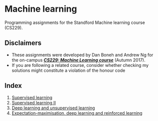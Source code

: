 # Machine learning
Programming assignments for the Standford Machine learning course (CS229).

## Disclaimers
- These assignments were developed by Dan Boneh and Andrew Ng for the on-campus [_**CS229: Machine Learning course**_](http://cs229.stanford.edu) (Autumn 2017).
- If you are following a related course, consider whether checking my solutions might constitute a violation of the honour code

## Index
1. [Supervised learning](./PSET1)
2. [Supervised learning II](./PSET2)
3. [Deep learning and unsupervised learning](./PSET3)
4. [Expectation-maximisation, deep learning and reinforced learning](./PSET4)
